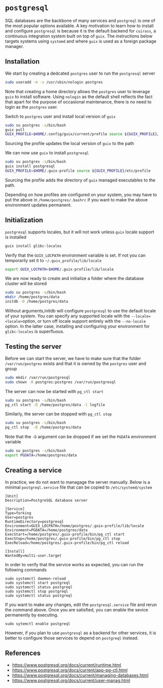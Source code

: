# `postgresql`
SQL databases are the backbone of many services and `postgreql` is one of the most popular options
available. A key motivation to learn how to install and configure `postgresql` is because it is the
default backend for `cuirass`, a continuous integration system built on top of `guix`. The instructions
below targets systems using `systemd` and where `guix` is used as a foreign package manager.


## Installation
We start by creating a dedcated `postgres` user to run the  `postgresql` server
```bash
sudo useradd -m -s /usr/sbin/nologin postgres
```
Note that creating a home directory allows the `postgres` user to leverage `guix` to install
software. Using `nologin` as the default shell reflects the fact that apart for the purpose of
occasional maintenance, there is no need to login as the `postgres` user.

Switch to `postgres` user and install local version of `guix`
```bash
sudo su postgres -s/bin/bash
guix pull
GUIX_PROFILE=$HOME/.config/guix/current/profile source ${GUIX_PROFILE}/etc/profile
```
Sourcing the profile updates the local version of `guix` to the path

We can now use `guix` to install `postgresql`
```bash
sudo su postgres -s/bin/bash
guix install postgresql
GUIX_PROFILE=$HOME/.guix-profile source ${GUIX_PROFILE}/etc/profile
```
Sourcing the profile adds the directory of `guix` managed executables to the path.

Depending on how profiles are configured on your system, you may have to put the above in
`/home/postgres/.bashrc` if you want to make the above environment updates permanent.


## Initialization
`postgresql` supports locales, but it will not work unless `guix` locale support is installed
```bash
guix install glibc-locales
```
Verify that the `GUIX_LOCPATH` environment variable is set. If not you can temporarily set it
to `~/.guix_profile/lib/locale`
```bash
export GUIX_LOCPATH=$HOME/.guix-profile/lib/locale
```

We are now ready to create and initialize a folder where the database cluster will be stored
```bash
sudo su postgres -s/bin/bash
mkdir /home/postgres/data
initdb -D /home/postgres/data
```
Without arguments,initdb will configure `postgresql` to use the default locale of your system. You
can specify any supported locale with the `--locale=<locale>`option, or turn off locale support
entirely with the `--no-locale` option. In the latter case, installing and configuring your environment
for `glibc-locales` is superfluous.


## Testing the server
Before we can start the server, we have to make sure that the folder `/var/run/postgres` exists
and that it is owned by the `postgres` user and group
```bash
sudo mkdir /var/run/postgresql
sudo chown -R postgres:postgres /var/run/postgresql
```
The server can now be started with `pg_ctl start`
```bash
sudo su postgres -s/bin/bash
pg_ctl start -D /home/postgres/data -l logfile
```
Similarly, the server can be stopped with `pg_ctl stop`
```bash
sudo su postgres -s/bin/bash
pg_ctl stop  -D /home/postgres/data
```
Note that the `-D` argument can be dropped if we set the `PGDATA` environment variable
```bash
sudo su postgres -s/bin/bash
export PGDATA=/home/postgres/data
```

## Creating a service
In practice, we do not want to managage the server manually. Below is a minimal
`postgreql.service` file that can be copied to `/etc/systemd/system`
```
[Unit]
Description=PostgreSQL database server

[Service]
Type=forking
User=postgres
RuntimeDirectory=postgresql
Environment=GUIX_LOCPATH=/home/postgres/.guix-profile/lib/locale
Environment=PGDATA=/home/postgres/data
ExecStart=/home/postgres/.guix-profile/bin/pg_ctl start
ExecStop=/home/postgres/.guix-profile/bin/pg_ctl stop
ExecReload=/home/postgres/.guix-profile/bin/pg_ctl reload

[Install]
WantedBy=multi-user.target
```
In order to verify that the service works as expected, you can run the following
commands
```
sudo systemctl daemon-reload
sudo systemctl start postgreql
sudo systemctl status postgreql
sudo systemctl stop postgreql
sudo systemctl status postgreql
```
If you want to make any changes, edit the `postgresql.service` file and rerun the
command above. Once you are satisfied, you can enable the sevice permanently by
executing.
```
sudo sytemctl enable postgreql
```
However, if you plan to use `postgresql` as a backend for other services, it is
better to configure those services to depend on `postgreql` instead.




## References
- https://www.postgresql.org/docs/current/runtime.html
- https://www.postgresql.org/docs/current/app-pg-ctl.html
- https://www.postgresql.org/docs/current/managing-databases.html
- https://www.postgresql.org/docs/current/user-manag.html
